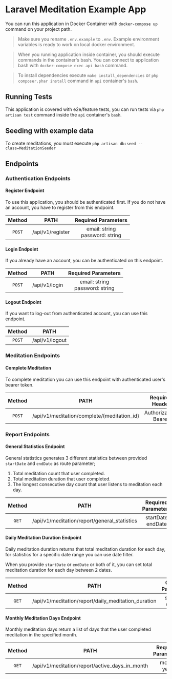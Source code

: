 # Laravel Meditation Example App
You can run this application in Docker Container with `docker-compose up` command on your project path.

> Make sure you rename `.env.example` to `.env`. Example environment variables is ready to work on local docker environment.

> When you running application inside container, you should execute commands in the container's bash. You can connect to application bash with `docker-compose exec api bash` command.

> To install dependencies execute `make install_dependencies` or `php composer.phar install` command in `api` container's `bash`.

## Running Tests
This application is covered with e2e/feature tests, you can run tests via `php artisan test` command inside the `api` container's `bash`.

## Seeding with example data
To create meditations, you must execute `php artisan db:seed --class=MeditationSeeder`

## Endpoints

### Authentication Endpoints

#### Register Endpoint
To use this application, you should be authenticated first. If you do not have an account, you have to register from this endpoint.

| Method | PATH | Required Parameters |
| :---: | :---: | :---: |
| `POST` | /api/v1/register | email: string <br> password: string |

#### Login Endpoint
If you already have an account, you can be authenticated on this endpoint.

| Method | PATH | Required Parameters |
| :---: | :---: | :---: |
| `POST` | /api/v1/login | email: string <br> password: string |

#### Logout Endpoint
If you want to log-out from authenticated account, you can use this endpoint.

| Method | PATH |
| :---: | :---: |
| `POST` | /api/v1/logout |

### Meditation Endpoints

#### Complete Meditation
To complete meditation you can use this endpoint with authenticated user's bearer token.

| Method | PATH | Required Header |
| :---: | :---: | :---: |
| `POST` | /api/v1/meditation/complete/{meditation_id} | Authorization: Bearer <token> |

### Report Endpoints

#### General Statistics Endpoint
General statistics generates 3 different statistics between provided `startDate` and `endDate` as route parameter;

1. Total meditation count that user completed.
2. Total meditation duration that user completed.
3. The longest consecutive day count that user listens to meditation each day.

| Method | PATH | Required Parameters | Required Header |
| :---: | :---: | :---: | :---: |
| `GET` | /api/v1/meditation/report/general_statistics | startDate <br> endDate | Authorization: Bearer <token> |

#### Daily Meditation Duration Endpoint
Daily meditation duration returns that total meditation duration for each day, for statistics for a specific date range you can use date filter.

When you provide `startDate` or `endDate` or both of it, you can set total meditation duration for each day between 2 dates.

| Method | PATH | Optional Parameters | Required Header |
| :---: | :---: | :---: | :---: |
| `GET` | /api/v1/meditation/report/daily_meditation_duration | startDate <br> endDate | Authorization: Bearer <token> |

#### Monthly Meditation Days Endpoint
Monthly meditation days return a list of days that the user completed meditation in the specified month.

| Method | PATH | Required Parameters | Required Header |
| :---: | :---: | :---: | :---: |
| `GET` | /api/v1/meditation/report/active_days_in_month | month <br> year | Authorization: Bearer <token> |

